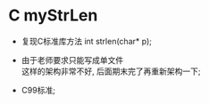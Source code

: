 # C myStrLen

- 复现C标准库方法 int strlen(char* p);

- 由于老师要求只能写成单文件  
    这样的架构非常不好, 后面期末完了再重新架构一下;

- C99标准;
